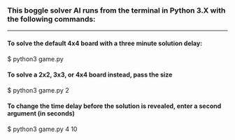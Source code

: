 ### This boggle solver AI runs from the terminal in Python 3.X with the following commands:
***

#### To solve the default 4x4 board with a three minute solution delay:
$ python3 game.py

#### To solve a 2x2, 3x3, or 4x4 board instead, pass the size
$ python3 game.py 2

#### To change the time delay before the solution is revealed, enter a second argument (in seconds)
$ python3 game.py 4 10
